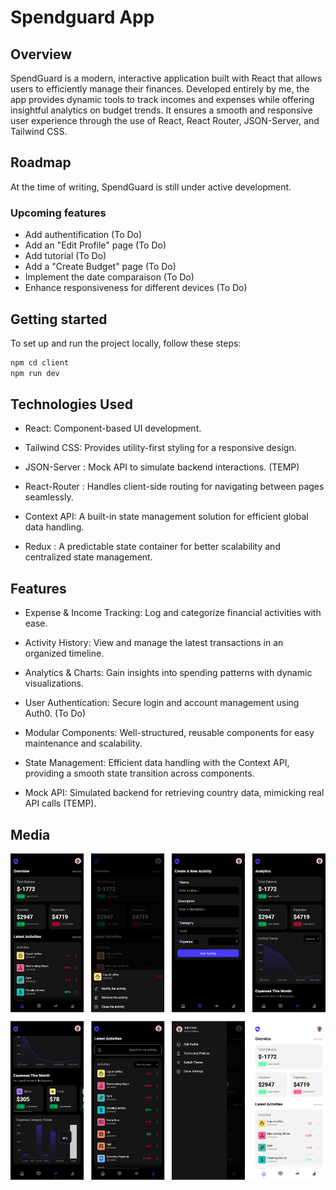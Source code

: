 # Spendguard App

## Overview

SpendGuard is a modern, interactive application built with React that allows users to efficiently manage their finances. Developed entirely by me, the app provides dynamic tools to track incomes and expenses while offering insightful analytics on budget trends. It ensures a smooth and responsive user experience through the use of React, React Router, JSON-Server, and Tailwind CSS.

## Roadmap

At the time of writing, SpendGuard is still under active development.

### Upcoming features

- Add authentification (To Do)
- Add an "Edit Profile" page (To Do)
- Add tutorial (To Do)
- Add a "Create Budget" page (To Do)
- Implement the date comparaison (To Do)
- Enhance responsiveness for different devices (To Do)

## Getting started

To set up and run the project locally, follow these steps:

```bash
npm cd client
npm run dev
```

## Technologies Used

- React: Component-based UI development.

- Tailwind CSS: Provides utility-first styling for a responsive design.

- JSON-Server : Mock API to simulate backend interactions. (TEMP)

- React-Router : Handles client-side routing for navigating between pages seamlessly.

- Context API: A built-in state management solution for efficient global data handling.

- Redux : A predictable state container for better scalability and centralized state management.

## Features

- Expense & Income Tracking: Log and categorize financial activities with ease.

- Activity History: View and manage the latest transactions in an organized timeline.

- Analytics & Charts: Gain insights into spending patterns with dynamic visualizations.

- User Authentication: Secure login and account management using Auth0. (To Do)

- Modular Components: Well-structured, reusable components for easy maintenance and scalability.

- State Management: Efficient data handling with the Context API, providing a smooth state transition across components.

- Mock API: Simulated backend for retrieving country data, mimicking real API calls (TEMP).

## Media

![](client/public/images/mockup.png)
